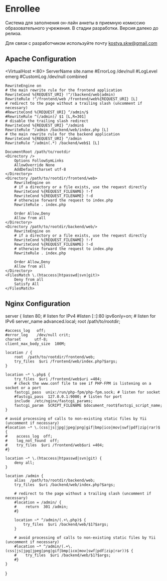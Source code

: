 Enrollee
===============================

Система для заполнения он-лайн анкеты в приемную комиссию образовательного учрежения.
В стадии разработки. Версия далеко до релиза.

Для связи с разработчиком используйте почту kostya.skw@gmail.com



Apache Configuration
---
<VirtualHost *:80>
    ServerName site.name
    #ErrorLog /dev/null
    #LogLevel emerg
    #CustomLog /dev/null combined

    RewriteEngine on
    # the main rewrite rule for the frontend application
    RewriteCond %{REQUEST_URI} !^/(backend/web|admin)
    RewriteRule !^/frontend/web /frontend/web%{REQUEST_URI} [L]
    # redirect to the page without a trailing slash (uncomment if necessary)
    #RewriteCond %{REQUEST_URI} ^/admin/$
    #RewriteRule ^(/admin)/ $1 [L,R=301]
    # disable the trailing slash redirect
    RewriteCond %{REQUEST_URI} ^/admin$
    RewriteRule ^/admin /backend/web/index.php [L]
    # the main rewrite rule for the backend application
    RewriteCond %{REQUEST_URI} ^/admin
    RewriteRule ^/admin(.*) /backend/web$1 [L]

    DocumentRoot /path/to/rootdir
    <Directory />
        Options FollowSymLinks
        AllowOverride None
        AddDefaultCharset utf-8
    </Directory>
    <Directory /path/to/rootdir/frontend/web>
        RewriteEngine on
        # if a directory or a file exists, use the request directly
        RewriteCond %{REQUEST_FILENAME} !-f
        RewriteCond %{REQUEST_FILENAME} !-d
        # otherwise forward the request to index.php
        RewriteRule . index.php

        Order Allow,Deny
        Allow from all
    </Directory>
    <Directory /path/to/rootdir/backend/web/>
        RewriteEngine on
        # if a directory or a file exists, use the request directly
        RewriteCond %{REQUEST_FILENAME} !-f
        RewriteCond %{REQUEST_FILENAME} !-d
        # otherwise forward the request to index.php
        RewriteRule . index.php

        Order Allow,Deny
        Allow from all
    </Directory>
    <FilesMatch \.(htaccess|htpasswd|svn|git)>
        Deny from all
        Satisfy All
    </FilesMatch>
</VirtualHost>

Nginx Configuration
---
server {
    listen       80; # listen for IPv4
    #listen       [::]:80 ipv6only=on; # listen for IPv6
    server_name  advanced.local;
    root         /path/to/rootdir;

    #access_log   off;
    #error_log    /dev/null crit;
    charset      utf-8;
    client_max_body_size  100M;

    location / {
        root  /path/to/rootdir/frontend/web;
        try_files  $uri /frontend/web/index.php?$args;
    }

    location ~* \.php$ {
        try_files  $uri /frontend/web$uri =404;
        # check the www.conf file to see if PHP-FPM is listening on a socket or a port
        fastcgi_pass  unix:/run/php-fpm/php-fpm.sock; # listen for socket
        #fastcgi_pass  127.0.0.1:9000; # listen for port
        include  /etc/nginx/fastcgi_params;
        fastcgi_param  SCRIPT_FILENAME $document_root$fastcgi_script_name;
    }

    # avoid processing of calls to non-existing static files by Yii (uncomment if necessary)
    #location ~* \.(css|js|jpg|jpeg|png|gif|bmp|ico|mov|swf|pdf|zip|rar)$ {
    #    access_log  off;
    #    log_not_found  off;
    #    try_files  $uri /frontend/web$uri =404;
    #}

    location ~* \.(htaccess|htpasswd|svn|git) {
        deny all;
    }

    location /admin {
        alias  /path/to/rootdir/backend/web;
        try_files  $uri /backend/web/index.php?$args;

        # redirect to the page without a trailing slash (uncomment if necessary)
        #location = /admin/ {
        #    return  301 /admin;
        #}

        location ~* ^/admin/(.+\.php)$ {
            try_files  $uri /backend/web/$1?$args;
        }

        # avoid processing of calls to non-existing static files by Yii (uncomment if necessary)
        #location ~* ^/admin/(.+\.(css|js|jpg|jpeg|png|gif|bmp|ico|mov|swf|pdf|zip|rar))$ {
        #    try_files  $uri /backend/web/$1?$args;
        #}
    }
}